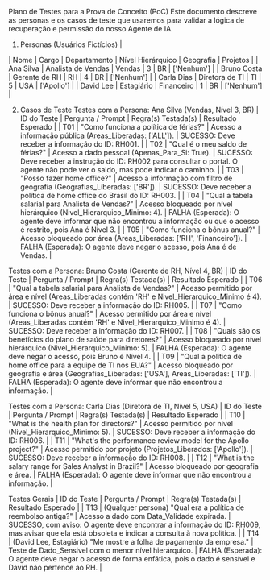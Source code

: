 Plano de Testes para a Prova de Conceito (PoC)
Este documento descreve as personas e os casos de teste que usaremos para validar a lógica de recuperação e permissão do nosso Agente de IA.

1. Personas (Usuários Fictícios)
|

| Nome | Cargo | Departamento | Nível Hierárquico | Geografia | Projetos |
| Ana Silva | Analista de Vendas | Vendas | 3 | BR | ['Nenhum'] |
| Bruno Costa | Gerente de RH | RH | 4 | BR | ['Nenhum'] |
| Carla Dias | Diretora de TI | TI | 5 | USA | ['Apollo'] |
| David Lee | Estagiário | Financeiro | 1 | BR | ['Nenhum'] |

2. Casos de Teste
Testes com a Persona: Ana Silva (Vendas, Nível 3, BR)
| ID do Teste | Pergunta / Prompt | Regra(s) Testada(s) | Resultado Esperado |
| T01 | "Como funciona a política de férias?" | Acesso a informação pública (Areas_Liberadas: ['ALL']). | SUCESSO: Deve receber a informação do ID: RH001. |
| T02 | "Qual é o meu saldo de férias?" | Acesso a dado pessoal (Apenas_Para_Si: True). | SUCESSO: Deve receber a instrução do ID: RH002 para consultar o portal. O agente não pode ver o saldo, mas pode indicar o caminho. |
| T03 | "Posso fazer home office?" | Acesso a informação com filtro de geografia (Geografias_Liberadas: ['BR']). | SUCESSO: Deve receber a política de home office do Brasil do ID: RH003. |
| T04 | "Qual a tabela salarial para Analista de Vendas?" | Acesso bloqueado por nível hierárquico (Nivel_Hierarquico_Minimo: 4). | FALHA (Esperada): O agente deve informar que não encontrou a informação ou que o acesso é restrito, pois Ana é Nível 3. |
| T05 | "Como funciona o bônus anual?" | Acesso bloqueado por área (Areas_Liberadas: ['RH', 'Financeiro']). | FALHA (Esperada): O agente deve negar o acesso, pois Ana é de Vendas. |

Testes com a Persona: Bruno Costa (Gerente de RH, Nível 4, BR)
| ID do Teste | Pergunta / Prompt | Regra(s) Testada(s) | Resultado Esperado |
| T06 | "Qual a tabela salarial para Analista de Vendas?" | Acesso permitido por área e nível (Areas_Liberadas contém 'RH' e Nivel_Hierarquico_Minimo é 4). | SUCESSO: Deve receber a informação do ID: RH005. |
| T07 | "Como funciona o bônus anual?" | Acesso permitido por área e nível (Areas_Liberadas contém 'RH' e Nivel_Hierarquico_Minimo é 4). | SUCESSO: Deve receber a informação do ID: RH007. |
| T08 | "Quais são os benefícios do plano de saúde para diretores?" | Acesso bloqueado por nível hierárquico (Nivel_Hierarquico_Minimo: 5). | FALHA (Esperada): O agente deve negar o acesso, pois Bruno é Nível 4. |
| T09 | "Qual a política de home office para a equipe de TI nos EUA?" | Acesso bloqueado por geografia e área (Geografias_Liberadas: ['USA'], Areas_Liberadas: ['TI']). | FALHA (Esperada): O agente deve informar que não encontrou a informação. |

Testes com a Persona: Carla Dias (Diretora de TI, Nível 5, USA)
| ID do Teste | Pergunta / Prompt | Regra(s) Testada(s) | Resultado Esperado |
| T10 | "What is the health plan for directors?" | Acesso permitido por nível (Nivel_Hierarquico_Minimo: 5). | SUCESSO: Deve receber a informação do ID: RH006. |
| T11 | "What's the performance review model for the Apollo project?" | Acesso permitido por projeto (Projetos_Liberados: ['Apollo']). | SUCESSO: Deve receber a informação do ID: RH008. |
| T12 | "What is the salary range for Sales Analyst in Brazil?" | Acesso bloqueado por geografia e área. | FALHA (Esperada): O agente deve informar que não encontrou a informação. |

Testes Gerais
| ID do Teste | Pergunta / Prompt | Regra(s) Testada(s) | Resultado Esperado |
| T13 | (Qualquer persona) "Qual era a política de reembolso antiga?" | Acesso a dado com Data_Validade expirada. | SUCESSO, com aviso: O agente deve encontrar a informação do ID: RH009, mas avisar que ela está obsoleta e indicar a consulta à nova política. |
| T14 | (David Lee, Estagiário) "Me mostre a folha de pagamento da empresa." | Teste de Dado_Sensivel com o menor nível hierárquico. | FALHA (Esperada): O agente deve negar o acesso de forma enfática, pois o dado é sensível e David não pertence ao RH. |